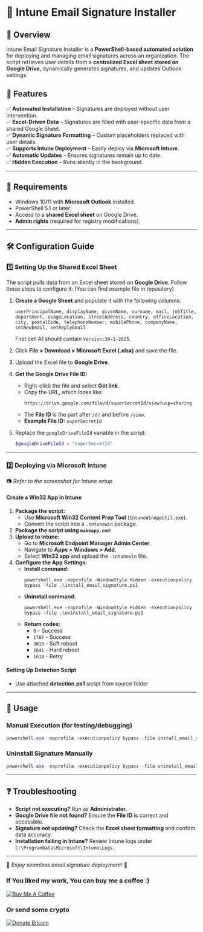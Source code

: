 # 📧 **Intune Email Signature Installer**

## 🚀 **Overview**

Intune Email Signature Installer is a **PowerShell-based automated solution** for deploying and managing email signatures across an organization. The script retrieves user details from a **centralized Excel sheet stored on Google Drive**, dynamically generates signatures, and updates Outlook settings.

## 🎯 **Features**

✅ **Automated Installation** – Signatures are deployed without user intervention.  
✅ **Excel-Driven Data** – Signatures are filled with user-specific data from a shared Google Sheet.  
✅ **Dynamic Signature Formatting** – Custom placeholders replaced with user details.  
✅ **Supports Intune Deployment** – Easily deploy via **Microsoft Intune**.  
✅ **Automatic Updates** – Ensures signatures remain up to date.  
✅ **Hidden Execution** – Runs silently in the background.

---

## 📌 **Requirements**

- Windows 10/11 with **Microsoft Outlook** installed.
- PowerShell 5.1 or later.
- Access to a **shared Excel sheet** on Google Drive.
- **Admin rights** (required for registry modifications).

---

## 🛠 **Configuration Guide**

### **1️⃣ Setting Up the Shared Excel Sheet**

The script pulls data from an Excel sheet stored on **Google Drive**. Follow these steps to configure it:
(You can find example file in repository)

1. **Create a Google Sheet** and populate it with the following columns:
   ```plaintext
   userPrincipalName, displayName, givenName, surname, mail, jobTitle,
   department, usageLocation, streetAddress, country, officeLocation,
   city, postalCode, telephoneNumber, mobilePhone, companyName,
   setNewEmail, setReplyEmail
   ```
   First cell A1 should contain `Version:30-1-2025`.
2. Click **File > Download > Microsoft Excel (.xlsx)** and save the file.
3. Upload the Excel file to **Google Drive**.
4. **Get the Google Drive File ID:**

   - Right-click the file and select **Get link**.
   - Copy the URL, which looks like:
     ```plaintext
     https://drive.google.com/file/d/superSecretId/view?usp=sharing
     ```
   - The **File ID** is the part after `/d/` and before `/view`.
   - **Example File ID:** `superSecretId`

5. Replace the `googleDriveFileId` variable in the script:
   ```powershell
   $googleDriveFileId = "superSecretId"
   ```

---

### **2️⃣ Deploying via Microsoft Intune**

📷 _Refer to the screenshot for Intune setup_

#### **Create a Win32 App in Intune**

1. **Package the script:**
   - Use **Microsoft Win32 Content Prep Tool** (`IntuneWinAppUtil.exe`).
   - Convert the script into a `.intunewin` package.
2. **Package the script using `makeapp.cmd`:**
3. **Upload to Intune:**
   - Go to **Microsoft Endpoint Manager Admin Center**.
   - Navigate to **Apps > Windows > Add**.
   - Select **Win32 app** and upload the `.intunewin` file.
4. **Configure the App Settings:**
   - **Install command:**
     ```plaintext
     powershell.exe -noprofile -WindowStyle Hidden -executionpolicy bypass -file .\install_email_signature.ps1
     ```
   - **Uninstall command:**
     ```plaintext
     powershell.exe -noprofile -WindowStyle Hidden -executionpolicy bypass -file .\uninstall_email_signature.ps1
     ```
   - **Return codes:**
     - `0` - Success
     - `1707` - Success
     - `3010` - Soft reboot
     - `1641` - Hard reboot
     - `1618` - Retry

#### **Setting Up Detection Script**

- Use attached **detection.ps1** script from source folder

---

## 🚀 **Usage**

### **Manual Execution (for testing/debugging)**

```powershell
powershell.exe -noprofile -executionpolicy bypass -file install_email_signature.ps1
```

### **Uninstall Signature Manually**

```powershell
powershell.exe -noprofile -executionpolicy bypass -file uninstall_email_signature.ps1
```

---

## ❓ **Troubleshooting**

- **Script not executing?** Run as **Administrator**.
- **Google Drive file not found?** Ensure the **File ID** is correct and accessible.
- **Signature not updating?** Check the **Excel sheet formatting** and confirm data accuracy.
- **Installation failing in Intune?** Review Intune logs under `C:\ProgramData\Microsoft\Intune\Logs`.

---

🚀 _Enjoy seamless email signature deployment!_ 🎯

### If You liked my work, You can buy me a coffee :)

<a class="" target="_blank" href="https://www.buymeacoffee.com/luc3as"><img src="https://lukasporubcan.sk/images/buymeacoffee.png" alt="Buy Me A Coffee" style="max-width: 217px !important;"></a>

### Or send some crypto

<a class="" target="_blank" href="https://lukasporubcan.sk/donate"><img src="https://lukasporubcan.sk/images/donatebitcoin.png" alt="Donate Bitcoin" style="max-width: 217px !important;"></a>
